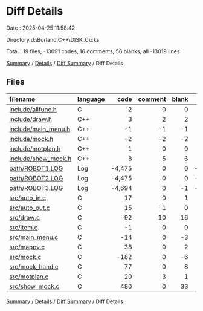 # Diff Details

Date : 2025-04-25 11:58:42

Directory d:\\Borland C++\\DISK_C\\cks

Total : 19 files,  -13091 codes, 16 comments, 56 blanks, all -13019 lines

[Summary](results.md) / [Details](details.md) / [Diff Summary](diff.md) / Diff Details

## Files
| filename | language | code | comment | blank | total |
| :--- | :--- | ---: | ---: | ---: | ---: |
| [include/allfunc.h](/include/allfunc.h) | C | 2 | 0 | 0 | 2 |
| [include/draw.h](/include/draw.h) | C++ | 3 | 2 | 2 | 7 |
| [include/main\_menu.h](/include/main_menu.h) | C++ | -1 | -1 | -1 | -3 |
| [include/mock.h](/include/mock.h) | C++ | -2 | -2 | -2 | -6 |
| [include/motplan.h](/include/motplan.h) | C++ | 1 | 0 | 0 | 1 |
| [include/show\_mock.h](/include/show_mock.h) | C++ | 8 | 5 | 6 | 19 |
| [path/ROBOT1.LOG](/path/ROBOT1.LOG) | Log | -4,475 | 0 | 0 | -4,475 |
| [path/ROBOT2.LOG](/path/ROBOT2.LOG) | Log | -4,475 | 0 | 0 | -4,475 |
| [path/ROBOT3.LOG](/path/ROBOT3.LOG) | Log | -4,694 | 0 | -1 | -4,695 |
| [src/auto\_in.c](/src/auto_in.c) | C | 17 | 0 | 1 | 18 |
| [src/auto\_out.c](/src/auto_out.c) | C | 15 | -1 | 0 | 14 |
| [src/draw.c](/src/draw.c) | C | 92 | 10 | 16 | 118 |
| [src/item.c](/src/item.c) | C | -1 | 0 | 0 | -1 |
| [src/main\_menu.c](/src/main_menu.c) | C | -14 | 0 | -3 | -17 |
| [src/mappv.c](/src/mappv.c) | C | 38 | 0 | 2 | 40 |
| [src/mock.c](/src/mock.c) | C | -182 | 0 | -6 | -188 |
| [src/mock\_hand.c](/src/mock_hand.c) | C | 77 | 0 | 8 | 85 |
| [src/motplan.c](/src/motplan.c) | C | 20 | 3 | 1 | 24 |
| [src/show\_mock.c](/src/show_mock.c) | C | 480 | 0 | 33 | 513 |

[Summary](results.md) / [Details](details.md) / [Diff Summary](diff.md) / Diff Details